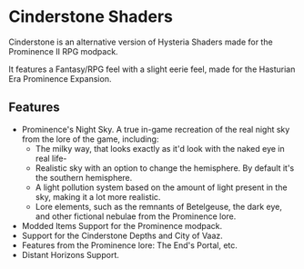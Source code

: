 # Cinderstone Shaders

Cinderstone is an alternative version of Hysteria Shaders made for the Prominence II RPG modpack.

It features a Fantasy/RPG feel with a slight eerie feel, made for the Hasturian Era Prominence Expansion.

## Features
- Prominence's Night Sky. A true in-game recreation of the real night sky from the lore of the game, including:
  - The milky way, that looks exactly as it'd look with the naked eye in real life-
  - Realistic sky with an option to change the hemisphere. By default it's the southern hemisphere.
  - A light pollution system based on the amount of light present in the sky, making it a lot more realistic.
  - Lore elements, such as the remnants of Betelgeuse, the dark eye, and other fictional nebulae from the Prominence lore.
- Modded Items Support for the Prominence modpack.
- Support for the Cinderstone Depths and City of Vaaz.
- Features from the Prominence lore: The End's Portal, etc.
- Distant Horizons Support.